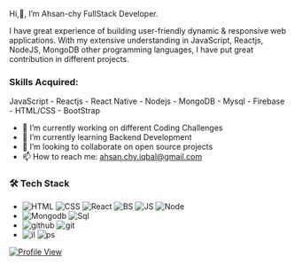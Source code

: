 Hi,👋, I’m Ahsan-chy FullStack Developer.

I have great experience of building user-friendly dynamic & responsive web applications. With my extensive understanding in JavaScript, Reactjs, NodeJS, MongoDB other programming languages, I have put great contribution in different projects.


### Skills Acquired: 
JavaScript - Reactjs - React Native - Nodejs - MongoDB - Mysql - Firebase - HTML/CSS - BootStrap

- 🔭 I’m currently working on different Coding Challenges
- 🌱 I’m currently learning Backend Development
- 👯 I’m looking to collaborate on open source projects
- 📫 How to reach me: ahsan.chy.iqbal@gmail.com



### 🛠  Tech Stack

- ![HTML](https://user-images.githubusercontent.com/85479513/196625195-bef48c94-86c0-47be-b311-32317834090e.svg)
![CSS](https://user-images.githubusercontent.com/85479513/196625273-e8a03e8a-5135-4696-b1fb-c8bc53cf6ee9.svg)
![React](https://user-images.githubusercontent.com/85479513/196625261-4fcd685e-0b2f-4762-b07a-4de0270f7483.svg)
![BS](https://user-images.githubusercontent.com/85479513/196625265-62b07ce9-0e75-4a66-bf3e-afe14fad7f88.svg)
![JS](https://user-images.githubusercontent.com/85479513/196625270-b93ebdf5-a2e6-436f-aadf-549db057c9ef.svg)
![Node](https://user-images.githubusercontent.com/85479513/196625254-5dac9377-4ee2-45af-8205-098da94a54da.svg)
- ![Mongodb](https://user-images.githubusercontent.com/85479513/196625570-e719e758-b004-4fa4-8b0a-f889835f26cb.svg)
![Sql](https://user-images.githubusercontent.com/85479513/196625578-236ae011-5568-415b-a2e5-cb2e72ef0f6d.svg)
- ![github](https://user-images.githubusercontent.com/85479513/196625621-5ae02132-4d4c-4dc5-89ad-1759a2b93c9a.svg)
![git](https://user-images.githubusercontent.com/85479513/196625628-7562dea8-12b1-457b-a746-c5250af04493.svg)
- ![il](https://user-images.githubusercontent.com/85479513/196625667-f8d57fd5-c525-4053-8022-10e017839ea0.svg)
![ps](https://user-images.githubusercontent.com/85479513/196625673-857f7aaf-4ec1-4949-a136-e48e4c6810b3.svg)



[![Profile View](https://visitcount.itsvg.in/api?id=ahsan-chy&label=Profile%20Views&color=0&pretty=true)](https://visitcount.itsvg.in)
